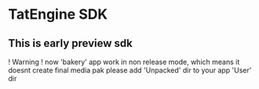 TatEngine SDK
===================

This is early preview sdk
--------------------

! Warning !
now 'bakery' app work in non release mode, which means it doesnt create final media pak
please add 'Unpacked' dir to your app 'User' dir